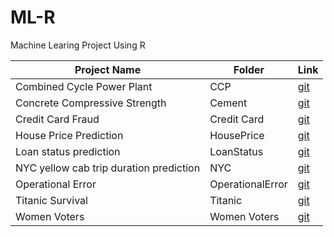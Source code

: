 # ML-R

Machine Learing Project Using R

| Project Name | Folder  | Link |
| ------ | ------ | ------ | 
| Combined Cycle Power Plant | CCP |  [git](https://github.com/sudhirln92/Machine_Learning_R/tree/master/CCP)|
| Concrete Compressive Strength | Cement |  [git](https://github.com/sudhirln92/Machine_Learning_R/tree/master/CCP)|
| Credit Card Fraud | Credit Card |  [git](https://github.com/sudhirln92/Machine_Learning_R/tree/master/CCP)|
| House Price Prediction | HousePrice |  [git](https://github.com/sudhirln92/Machine_Learning_R/tree/master/CCP)|
| Loan status prediction | LoanStatus |  [git](https://github.com/sudhirln92/Machine_Learning_R/tree/master/CCP)|
| NYC yellow cab trip duration prediction | NYC |  [git](https://github.com/sudhirln92/Machine_Learning_R/tree/master/CCP)|
| Operational Error | OperationalError |  [git](https://github.com/sudhirln92/Machine_Learning_R/tree/master/CCP)|
| Titanic Survival | Titanic |  [git](https://github.com/sudhirln92/Machine_Learning_R/tree/master/CCP)|
| Women Voters | Women Voters |  [git](https://github.com/sudhirln92/Machine_Learning_R/tree/master/CCP)|


